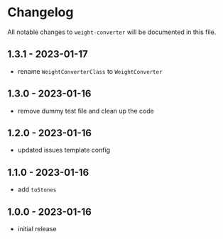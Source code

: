 # Changelog

All notable changes to `weight-converter` will be documented in this file.

## 1.3.1 - 2023-01-17

- rename `WeightConverterClass` to `WeightConverter`

## 1.3.0 - 2023-01-16

- remove dummy test file and clean up the code

## 1.2.0 - 2023-01-16

- updated issues template config

## 1.1.0 - 2023-01-16

- add `toStones`

## 1.0.0 - 2023-01-16

- initial release

